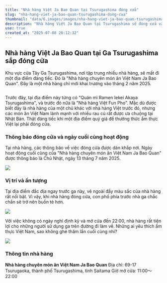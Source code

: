 ```yaml
---
title: "Nhà hàng Việt Ja Bao Quan tại Tsurugashima đóng cửa"
slug: "nha-hang-viet-ja-bao-quan-tsurugashima-dong-cua"
thumbnail: "data/6.images/images/nha-hang-viet-ja-bao-quan-tsurugashima-dong-cua.webp"
description: "Nhà hàng Việt Ja Bao Quan tại Tsurugashima sẽ đóng cửa vào ngày 13 tháng 7 năm 2025."
use: true
created_at: "2025-07-08 20:12:32"
---
```


## Nhà hàng Việt Ja Bao Quan tại Ga Tsurugashima sắp đóng cửa

Khu vực cửa Tây Ga Tsurugashima, nơi tập trung nhiều nhà hàng, sẽ mất đi một địa điểm đáng tiếc. Đó là "Nhà hàng chuyên món ăn Việt Nam Ja Bao Quan". Đây là một nhà hàng chỉ mới khai trương vào tháng 2 năm 2025.

![]()

Trước đây, tại địa điểm này từng có "Quán mì Ramen Iekei Akaya Tsurugashima", và trước đó nữa là "Nhà hàng Việt Fun Pho". Mặc dù được biết đây là nhà hàng của một chủ khác với nhà hàng Việt trước đó, nhưng các món ăn Việt Nam lành mạnh với nhiều rau củ rất được ưa chuộng tại Nhật Bản. Thật đáng tiếc khi một địa điểm quý giá để thưởng thức ẩm thực Việt lại phải đóng cửa.

### Thông báo đóng cửa và ngày cuối cùng hoạt động

Tại nhà hàng, các thông báo về việc đóng cửa được dán khắp nơi. Ngày hoạt động cuối cùng của "Nhà hàng chuyên món ăn Việt Nam Ja Bao Quan" được thông báo là Chủ Nhật, ngày 13 tháng 7 năm 2025.

![](/images/image-1751947832017.webp)

### Vị trí và ấn tượng

Tại địa điểm đắc địa ngay trước ga này, vẻ ngoài đầy màu sắc của nhà hàng rất nổi bật. Vì vậy, khi nhà hàng đóng cửa, con phố phía trước nhà ga chắc chắn sẽ trở nên buồn tẻ hơn.

![](/images/image-1751947850641.webp)

Với việc không có ngày nghỉ định kỳ và mở cửa đến 22:00, nhà hàng rất tiện lợi cho những người sử dụng ga trên đường đi làm về. Những ai yêu thích ẩm thực Việt Nam, sao không ghé thăm lần cuối cùng nhỉ?

![](/images/image-1751947867602.webp)

### Thông tin nhà hàng

**Nhà hàng chuyên món ăn Việt Nam Ja Bao Quan**
Địa chỉ: 69-17 Tsurugaoka, thành phố Tsurugashima, tỉnh Saitama
Giờ mở cửa: 11:00〜22:00
